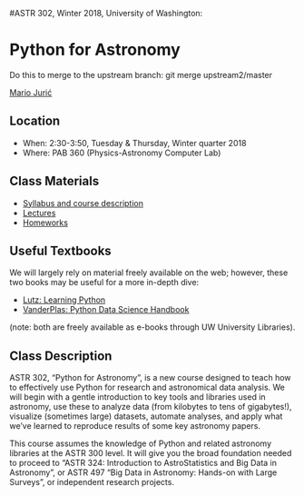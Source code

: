 #ASTR 302, Winter 2018, University of Washington: 
# Python for Astronomy

Do this to merge to the upstream branch:
git merge upstream2/master 


[Mario Jurić](http://research.majuric.org)

## Location

 * When: 2:30-3:50, Tuesday & Thursday, Winter quarter 2018
 * Where: PAB 360 (Physics-Astronomy Computer Lab)

## Class Materials

 * [Syllabus and course description](syllabus/astr-302-w18-syllabus.pdf)
 * [Lectures](lectures/README.md)
 * [Homeworks](homeworks/)
 
## Useful Textbooks

We will largely rely on material freely available on the web; however, these two books may be useful for a more in-depth dive:

 * [Lutz: Learning Python](http://shop.oreilly.com/product/0636920028154.do)
 * [VanderPlas: Python Data Science Handbook](https://github.com/jakevdp/PythonDataScienceHandbook)

(note: both are freely available as e-books through UW University Libraries).

## Class Description

ASTR 302, “Python for Astronomy”, is a new course designed to teach how to
effectively use Python for research and astronomical data analysis.  We
will begin with a gentle introduction to key tools and libraries used in
astronomy, use these to analyze data (from kilobytes to tens of gigabytes!),
visualize (sometimes large) datasets, automate analyses, and apply what
we’ve learned to reproduce results of some key astronomy papers.

This course assumes the knowledge of Python and related astronomy libraries
at the ASTR 300 level.  It will give you the broad foundation needed to
proceed to “ASTR 324: Introduction to AstroStatistics and Big Data in
Astronomy”, or ASTR 497 “Big Data in Astronomy: Hands-on with Large
Surveys”, or independent research projects.
